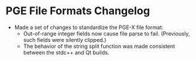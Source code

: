PGE File Formats Changelog
==========================

* Made a set of changes to standardize the PGE-X file format:
  * Out-of-range integer fields now cause file parse to fail. (Previously, such fields were silently clipped.)
  * The behavior of the string split function was made consistent between the stdc++ and Qt builds.
